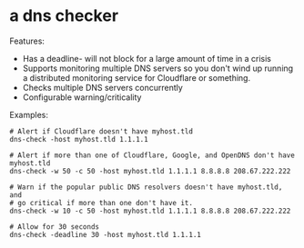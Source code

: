 # a dns checker

Features:
* Has a deadline- will not block for a large amount of time in a crisis
* Supports monitoring multiple DNS servers so you don't wind up running a
  distributed monitoring service for Cloudflare or something.
* Checks multiple DNS servers concurrently
* Configurable warning/criticality

Examples:
```
# Alert if Cloudflare doesn't have myhost.tld
dns-check -host myhost.tld 1.1.1.1

# Alert if more than one of Cloudflare, Google, and OpenDNS don't have myhost.tld
dns-check -w 50 -c 50 -host myhost.tld 1.1.1.1 8.8.8.8 208.67.222.222

# Warn if the popular public DNS resolvers doesn't have myhost.tld, and
# go critical if more than one don't have it.
dns-check -w 10 -c 50 -host myhost.tld 1.1.1.1 8.8.8.8 208.67.222.222

# Allow for 30 seconds
dns-check -deadline 30 -host myhost.tld 1.1.1.1
```
